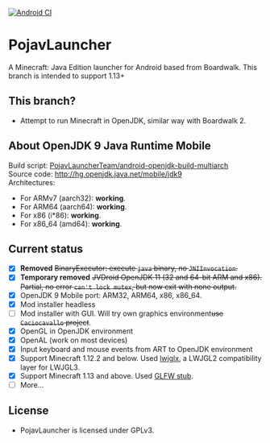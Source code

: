 [![Android CI](https://github.com/PojavLauncherTeam/PojavLauncher/workflows/Android%20CI/badge.svg)](https://github.com/PojavLauncherTeam/PojavLauncher/actions)
# PojavLauncher
A Minecraft: Java Edition launcher for Android based from Boardwalk. This branch is intended to support 1.13+

## This branch?
- Attempt to run Minecraft in OpenJDK, similar way with Boardwalk 2.

## About OpenJDK 9 Java Runtime Mobile
Build script: [PojavLauncherTeam/android-openjdk-build-multiarch](https://github.com/PojavLauncherTeam/android-openjdk-build-multiarch)<br>
Source code: http://hg.openjdk.java.net/mobile/jdk9 <br>
Architectures:
- For ARMv7 (aarch32): **working**.
- For ARM64 (aarch64): **working**.
- For x86 (i\*86): **working**.
- For x86_64 (amd64): **working**.

## Current status
- [x] **Removed** ~~BinaryExecutor: execute `java` binary, no `JNIInvocation`.~~
- [x] **Temporary removed** ~~JVDroid OpenJDK 11 (32 and 64-bit ARM and x86). Partial, no error `can't lock mutex`, but now exit with none output.~~
- [x] OpenJDK 9 Mobile port: ARM32, ARM64, x86, x86_64.
- [x] Mod installer headless
- [ ] Mod installer with GUI. Will try own graphics environment~~use `Caciocavallo` project~~.
- [x] OpenGL in OpenJDK environment
- [x] OpenAL (work on most devices)
- [x] Input keyboard and mouse events from ART to OpenJDK environment
- [x] Support Minecraft 1.12.2 and below. Used [lwjglx](https://github.com/PojavLauncherTeam/lwjglx), a LWJGL2 compatibility layer for LWJGL3.
- [x] Support Minecraft 1.13 and above. Used [GLFW stub](https://github.com/PojavLauncherTeam/lwjgl3-glfw-java).
- [ ] More...

## License
- PojavLauncher is licensed under GPLv3.

